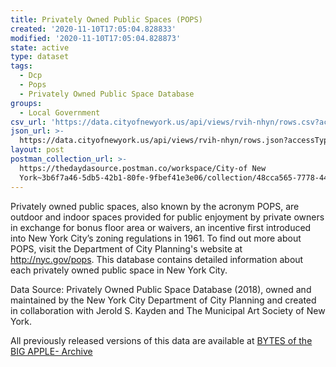 ```yaml
---
title: Privately Owned Public Spaces (POPS)
created: '2020-11-10T17:05:04.828833'
modified: '2020-11-10T17:05:04.828873'
state: active
type: dataset
tags:
  - Dcp
  - Pops
  - Privately Owned Public Space Database
groups:
  - Local Government
csv_url: 'https://data.cityofnewyork.us/api/views/rvih-nhyn/rows.csv?accessType=DOWNLOAD'
json_url: >-
  https://data.cityofnewyork.us/api/views/rvih-nhyn/rows.json?accessType=DOWNLOAD
layout: post
postman_collection_url: >-
  https://thedaydasource.postman.co/workspace/City-of New
  York~3b6f7a46-5db5-42b1-80fe-9fbef41e3e06/collection/48cca565-7778-441b-a73a-f953df4a36fd
---
```

Privately owned public spaces, also known by the acronym POPS, are outdoor and indoor spaces provided for public enjoyment by private owners in exchange for bonus floor area or waivers, an incentive first introduced into New York City’s zoning regulations in 1961. To find out more about POPS, visit the Department of City Planning's website at http://nyc.gov/pops. This database contains detailed information about each privately owned public space in New York City.

Data Source: Privately Owned Public Space Database (2018), owned and maintained by the New York City Department of City Planning and created in collaboration with Jerold S. Kayden and The Municipal Art Society of New York.

All previously released versions of this data are available at <a href="https://www1.nyc.gov/site/planning/data-maps/open-data/bytes-archive.page?sorts[year]=0">BYTES of the BIG APPLE- Archive</a>
